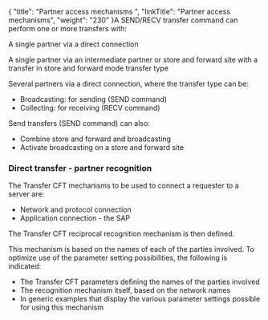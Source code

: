 {
    "title": "Partner  access mechanisms ",
    "linkTitle": "Partner access mechanisms",
    "weight": "230"
}A SEND/RECV transfer command can perform one or more transfers with:

A single partner
via a direct connection

A single partner
via an intermediate partner or store and forward site with a transfer
in store and forward mode transfer type

Several partners
via a direct connection, where the transfer type can be:

-   Broadcasting: for sending
    (SEND command)
-   Collecting: for receiving (RECV command)

Send transfers (SEND command) can also:

-   Combine store and
    forward and broadcasting
-   Activate broadcasting
    on a store and forward site

### Direct transfer - partner recognition

The <span class="mc-variable axway_variables.Component_Short_Name variable">Transfer CFT</span> mechanisms to be used to connect a requester to a server
are:

-   Network and protocol
    connection
-   Application connection -
    the SAP

The <span class="mc-variable axway_variables.Component_Short_Name variable">Transfer CFT</span> reciprocal recognition mechanism is then defined.

This mechanism is based on the names of each of the parties involved.
To optimize use of the parameter setting possibilities, the following
is indicated:

-   The <span class="mc-variable axway_variables.Component_Short_Name variable">Transfer CFT</span>
    parameters defining the names of the parties involved
-   The recognition
    mechanism itself, based on the network names
-   In
    generic examples that display the various parameter settings possible
    for using this mechanism
